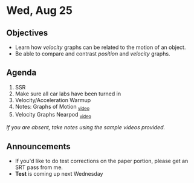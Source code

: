 Wed, Aug 25
=====================

Objectives
------------
- Learn how *velocity* graphs can be related to the motion of an object.
- Be able to compare and contrast *position* and *velocity* graphs.

Agenda  
---------  

1. SSR
2. Make sure all car labs have been turned in
3. Velocity/Acceleration Warmup
4. Notes: Graphs of Motion <sub>[video][notes]</sub>
5. Velocity Graphs Nearpod <sub>[video][velgraph]</sub>

*If you are absent, take notes using the sample videos provided.*


Announcements
-------------  
- If you'd like to do test corrections on the paper portion, please get an SRT pass from me.
- **Test** is coming up next Wednesday

[notes]: https://www.youtube.com/watch?v=n_NeGKm2tjE
[velgraph]: https://youtu.be/QbiPYK2umzE
<!--stackedit_data:
eyJoaXN0b3J5IjpbLTc0NzM3OTkwMSwtMjg4NzAzNjM1LDMyMD
M3Mjg2OSwtMTcwMDMwODk3MiwtMjA1MDkzMzk1OSwtMTI4MDk1
MDEzNCwtMzY3Njg4MDkxLDkyNDM5MzAwNiwtMTczODU2NjgsMT
M5MDk0NjY1MCwtODE3MDUzMDEzLC0xNTY3MDU4MzU1LDIwMjQ3
NTI1MjQsMTg4NjY0NzE0MCwtMjcyMDM4MjcsMTMwMzMzNDgyNy
wxNTUxOTUzMTM2LC0xMTA2MTk3NTE1LC0xMjgxNzQyMjM2LDE4
NDkxMTc4MDVdfQ==
-->